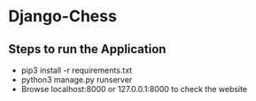 # Django-Chess

## Steps to run the Application

* pip3 install -r requirements.txt
* python3 manage.py runserver
* Browse localhost:8000 or 127.0.0.1:8000 to check the website
